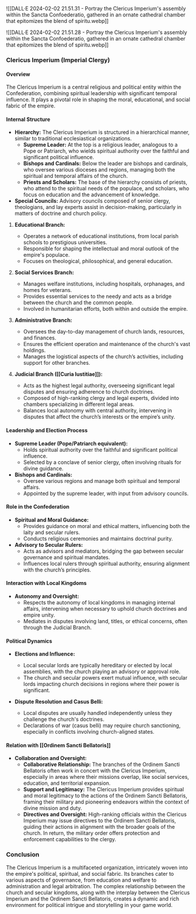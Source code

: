 ![[DALL·E 2024-02-02 21.51.31 - Portray the Clericus Imperium's assembly within the Sancta Confoederatio, gathered in an ornate cathedral chamber that epitomizes the blend of spiritu.webp]]

![[DALL·E 2024-02-02 21.51.28 - Portray the Clericus Imperium's assembly within the Sancta Confoederatio, gathered in an ornate cathedral chamber that epitomizes the blend of spiritu.webp]]


### Clericus Imperium (Imperial Clergy)

#### Overview
The Clericus Imperium is a central religious and political entity within the Confederation, combining spiritual leadership with significant temporal influence. It plays a pivotal role in shaping the moral, educational, and social fabric of the empire.

#### Internal Structure

- **Hierarchy:** The Clericus Imperium is structured in a hierarchical manner, similar to traditional ecclesiastical organizations.
    - **Supreme Leader:** At the top is a religious leader, analogous to a Pope or Patriarch, who wields spiritual authority over the faithful and significant political influence.
    - **Bishops and Cardinals:** Below the leader are bishops and cardinals, who oversee various dioceses and regions, managing both the spiritual and temporal affairs of the church.
    - **Priests and Scholars:** The base of the hierarchy consists of priests, who attend to the spiritual needs of the populace, and scholars, who focus on education and the advancement of knowledge.
- **Special Councils:** Advisory councils composed of senior clergy, theologians, and lay experts assist in decision-making, particularly in matters of doctrine and church policy.

1. **Educational Branch:**
   - Operates a network of educational institutions, from local parish schools to prestigious universities.
   - Responsible for shaping the intellectual and moral outlook of the empire's populace.
   - Focuses on theological, philosophical, and general education.

2. **Social Services Branch:**
   - Manages welfare institutions, including hospitals, orphanages, and homes for veterans.
   - Provides essential services to the needy and acts as a bridge between the church and the common people.
   - Involved in humanitarian efforts, both within and outside the empire.

3. **Administrative Branch:**
   - Oversees the day-to-day management of church lands, resources, and finances.
   - Ensures the efficient operation and maintenance of the church's vast holdings.
   - Manages the logistical aspects of the church’s activities, including support for other branches.

4. **Judicial Branch ([[Curia Iustitiae]]):**
   - Acts as the highest legal authority, overseeing significant legal disputes and ensuring adherence to church doctrines.
   - Composed of high-ranking clergy and legal experts, divided into chambers specializing in different legal areas.
   - Balances local autonomy with central authority, intervening in disputes that affect the church’s interests or the empire’s unity.

#### Leadership and Election Process

- **Supreme Leader (Pope/Patriarch equivalent):**
  - Holds spiritual authority over the faithful and significant political influence.
  - Selected by a conclave of senior clergy, often involving rituals for divine guidance.
- **Bishops and Cardinals:**
  - Oversee various regions and manage both spiritual and temporal affairs.
  - Appointed by the supreme leader, with input from advisory councils.

#### Role in the Confederation

- **Spiritual and Moral Guidance:**
  - Provides guidance on moral and ethical matters, influencing both the laity and secular rulers.
  - Conducts religious ceremonies and maintains doctrinal purity.
- **Advisory to Secular Rulers:**
  - Acts as advisors and mediators, bridging the gap between secular governance and spiritual mandates.
  - Influences local rulers through spiritual authority, ensuring alignment with the church’s principles.

#### Interaction with Local Kingdoms

- **Autonomy and Oversight:**
  - Respects the autonomy of local kingdoms in managing internal affairs, intervening when necessary to uphold church doctrines and empire unity.
  - Mediates in disputes involving land, titles, or ethical concerns, often through the Judicial Branch.

#### Political Dynamics

- **Elections and Influence:**
  - Local secular lords are typically hereditary or elected by local assemblies, with the church playing an advisory or approval role.
  - The church and secular powers exert mutual influence, with secular lords impacting church decisions in regions where their power is significant.

- **Dispute Resolution and Casus Belli:**
  - Local disputes are usually handled independently unless they challenge the church's doctrines.
  - Declarations of war (casus belli) may require church sanctioning, especially in conflicts involving church-aligned states.

#### Relation with [[Ordinem Sancti Bellatoris]]

- **Collaboration and Oversight:**
	- **Collaborative Relationship:** The branches of the Ordinem Sancti Bellatoris often work in concert with the Clericus Imperium, especially in areas where their missions overlap, like social services, education, and territorial expansion.
	- **Support and Legitimacy:** The Clericus Imperium provides spiritual and moral legitimacy to the actions of the Ordinem Sancti Bellatoris, framing their military and pioneering endeavors within the context of divine mission and duty.
	- **Directives and Oversight:** High-ranking officials within the Clericus Imperium may issue directives to the Ordinem Sancti Bellatoris, guiding their actions in alignment with the broader goals of the church. In return, the military order offers protection and enforcement capabilities to the clergy.

### Conclusion

The Clericus Imperium is a multifaceted organization, intricately woven into the empire's political, spiritual, and social fabric. Its branches cater to various aspects of governance, from education and welfare to administration and legal arbitration. The complex relationship between the church and secular kingdoms, along with the interplay between the Clericus Imperium and the Ordinem Sancti Bellatoris, creates a dynamic and rich environment for political intrigue and storytelling in your game world.